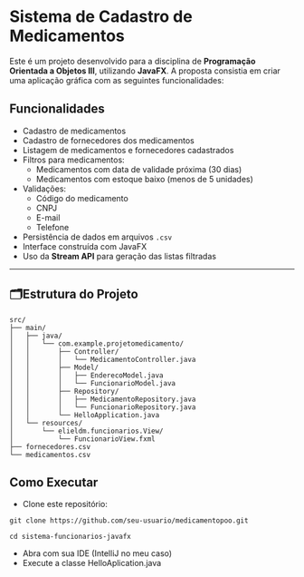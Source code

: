 # Sistema de Cadastro de Medicamentos

Este é um projeto desenvolvido para a disciplina de **Programação Orientada a Objetos III**, utilizando **JavaFX**. A proposta consistia em criar uma aplicação gráfica com as seguintes funcionalidades:

## Funcionalidades

- Cadastro de medicamentos
- Cadastro de fornecedores dos medicamentos
- Listagem de medicamentos e fornecedores cadastrados
- Filtros para medicamentos:
  - Medicamentos com data de validade próxima (30 dias)
  - Medicamentos com estoque baixo (menos de 5 unidades)
- Validações:
  - Código do medicamento
  - CNPJ
  - E-mail
  - Telefone
- Persistência de dados em arquivos `.csv`
- Interface construída com JavaFX
- Uso da **Stream API** para geração das listas filtradas

---

## 🗂Estrutura do Projeto

```plaintext
src/
├── main/
│   ├── java/
│   │   └── com.example.projetomedicamento/
│   │       ├── Controller/
│   │       │   └── MedicamentoController.java
│   │       ├── Model/
│   │       │   ├── EnderecoModel.java
│   │       │   └── FuncionarioModel.java
│   │       ├── Repository/
│   │       │   ├── MedicamentoRepository.java
│   │       │   └── FuncionarioRepository.java 
│   │       └── HelloApplication.java
│   └── resources/
│       └── elieldm.funcionarios.View/
│           └── FuncionarioView.fxml
├── fornecedores.csv
└── medicamentos.csv

```

## Como Executar
- Clone este repositório:
```plaintext
git clone https://github.com/seu-usuario/medicamentopoo.git
```
```plaintext
cd sistema-funcionarios-javafx
```
- Abra com sua IDE (IntelliJ no meu caso)
- Execute a classe HelloAplication.java
